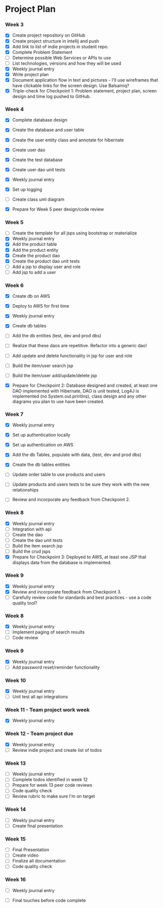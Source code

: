 # Project Plan

### Week 3
- [x] Create project repository on GitHub
- [x] Create project structure in intellij and push
- [x] Add link to list of indie projects in student repo.
- [x] Complete Problem Statement
- [ ] Determine possible Web Services or APIs to use
- [ ] List technologies, versions and how they will be used
- [x] Weekly journal entry
- [x] Write project plan
- [x] Document application flow in text and pictures - I'll use wireframes that have clickable links for the screen design. Use Balsamiq? 
- [x] Triple-check for Checkpoint 1: Problem statement, project plan, screen design and time log pushed to GitHub. 

### Week 4
- [x] Complete database design
- [x] Create the database and user table
- [x] Create the user entity class and annotate for hibernate
- [x] Create user dao
- [x] Create the test database
- [x] Create user dao unit tests
- [x] Weekly journal entry
- [x] Set up logging
- [ ] Create class uml diagram
- [x] Prepare for Week 5 peer design/code review


### Week 5

- [ ] Create the template for all jsps using bootstrap or materialize
- [x] Weekly journal entry
- [x] Add the product table
- [x] Add the product entity
- [x] Create the product dao
- [x] Create the product dao unit tests
- [ ] Add a jsp to display user and role
- [ ] Add jsp to add a user

### Week 6

- [x] Create db on AWS
- [x] Deploy to AWS for first time
- [x] Weekly journal entry
- [x] Create db tables
- [ ] Add the db entities (test, dev and prod dbs)
- [ ] Realize that these daos are repetitive. Refactor into a generic dao!
- [ ] Add update and delete functionality in jsp for user and role
- [ ] Build the item/user search jsp
- [ ] Build the item/user add/update/delete jsp
- [x] Prepare for Checkpoint 2: Database designed and created, at least one DAO implemented with Hibernate, DAO is unit tested, Log4J is implemented (no System.out.printlns), class design and any other diagrams you plan to use have been created. 


### Week 7

- [x] Weekly journal entry
- [x] Set up authentication locally
- [x] Set up authentication on AWS
- [x] Add the db Tables, populate with data, (test, dev and prod dbs)
- [x] Create the db tables entities
- [ ] Update order table to use products and users
- [ ] Update products and users tests to be sure they work with the new relationships
- [ ] Review and incorporate any feedback from Checkpoint 2.


### Week 8

- [x] Weekly journal entry
- [ ] Integration with api
- [ ] Create the dao
- [ ] Create the dao unit tests
- [ ] Build the item search jsp
- [ ] Build the crud jsps
- [x] Prepare for Checkpoint 3: Deployed to AWS, at least one JSP that displays data from the database is implemented. 

### Week 9
- [x] Weekly journal entry
- [x] Review and incorporate feedback from Checkpoint 3.
- [ ] Carefully review code for standards and best practices - use a code quality tool? 

### Week 8
- [x] Weekly journal entry
- [ ] Implement paging of search results
- [ ] Code review

### Week 9
- [x] Weekly journal entry
- [ ] Add password reset/reminder functionality

### Week 10
- [x] Weekly journal entry
- [ ] Unit test all api integrations

### Week 11 - Team project work week
- [x] Weekly journal entry

### Week 12 - Team project due
- [x] Weekly journal entry
- [ ] Review indie project and create list of todos

### Week 13
- [ ] Weekly journal entry
- [ ] Complete todos identified in week 12
- [ ] Prepare for week 13 peer code reviews
- [ ] Code quality check
- [ ] Review rubric to make sure I'm on target

### Week 14
- [ ] Weekly journal entry
- [ ] Create final presentation

### Week 15
- [ ] Final Presentation
- [ ] Create video
- [ ] Finalize all documentation
- [ ] Code quality check

### Week 16
- [ ] Weekly journal entry
- [ ] Final touches before code complete






